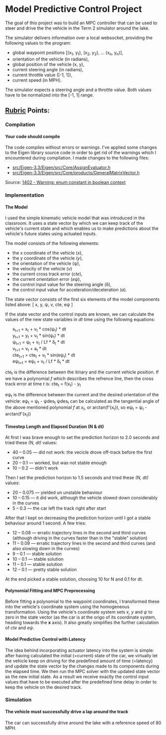 # Model Predictive Control Project

The goal of this project was to build an MPC controller that can be used to steer and drive the the vehicle in the Term 2 simulator around the lake.

The simulator delivers information over a local websocket, providing the following values to the program:
 * global waypoint positions \[(x<sub>1</sub>, y<sub>1</sub>), (x<sub>2</sub>, y<sub>2</sub>), ... (x<sub>n</sub>, y<sub>n</sub>)\],
 * orientation of the vehicle (in radians),
 * global position of the vehicle (x, y),
 * current steering angle (in radians),
 * current throttle value (\[-1, 1\]),
 * current speed (in MPH).

The simulator expects a steering angle and a throttle value. Both values have to be normalized into the \[-1, 1\] range.

## [Rubric](https://review.udacity.com/#!/rubrics/896/view) Points:


### Compilation

#### Your code should compile
The code compiles without errors or warnings. I've applied some changes to the Eigen library source code in order to get rid of the warnings which I encountered during compilation. I made changes to the following files:
 * [src/Eigen-3.3/Eigen/src/Core/AssignEvaluator.h](https://bitbucket.org/eigen/eigen/commits/b4f969795d1b0adbb43ebdd8c6bbcb42cb559687?at=3.3)
 * [src/Eigen-3.3/Eigen/src/Core/products/GeneralMatrixVector.h](https://bitbucket.org/eigen/eigen/commits/131da2cbc6958c6576d23872946aac2da5a8467c?at=3.3)

Source: [1402 - Warning: enum constant in boolean context](http://eigen.tuxfamily.org/bz/show_bug.cgi?id=1402#c3)


### Implementation

#### The Model
I used the simple kinematic vehicle model that was introduced in the classroom. It uses a state vector by which we can keep track of the vehicle's current state and which enables us to make predictions about the vehicle's future states using actuated inputs.

 The model consists of the following elements:
 
 * the x coordinate of the vehicle (*x*),
 * the y coordinate of the vehicle (*y*),
 * the orientation of the vehicle (&psi;),
 * the velocity of the vehicle (*v*)
 * the current cross track error (*cte*),
 * the current orientation error (*e&psi;*),
 * the control input value for the steering angle (&delta;),
 * the control input value for acceleration/deceleration (*a*).

The state vector consists of the first six elements of the model components listed above: \[ x, y, &psi;, v, cte, e&psi; \]

If the state vector and the control inputs are known, we can calculate the values of the new state variables in *dt* time using the following equations:

&nbsp;&nbsp;&nbsp;&nbsp;&nbsp;&nbsp;x<sub>t+1</sub> = x<sub>t</sub> + v<sub>t</sub> \* cos(&psi;<sub>t</sub>)  \* dt<br/>
&nbsp;&nbsp;&nbsp;&nbsp;&nbsp;&nbsp;y<sub>t+1</sub> = y<sub>t</sub> + v<sub>t</sub> \* sin(&psi;<sub>t</sub>)  \* dt<br/>
&nbsp;&nbsp;&nbsp;&nbsp;&nbsp;&nbsp;&psi;<sub>t+1</sub> = &psi;<sub>t</sub> + v<sub>t</sub> / Lf \*   &delta;<sub>t</sub> \* dt<br/>
&nbsp;&nbsp;&nbsp;&nbsp;&nbsp;&nbsp;v<sub>t+1</sub> = v<sub>t</sub> + a<sub>t</sub> \* dt<br/>
&nbsp;&nbsp;&nbsp;&nbsp;&nbsp;&nbsp;cte<sub>t+1</sub> = cte<sub>t</sub> + v<sub>t</sub> \* sin(e&psi;<sub>t</sub>) \* dt<br/>
&nbsp;&nbsp;&nbsp;&nbsp;&nbsp;&nbsp;e&psi;<sub>t+t</sub> = e&psi;<sub>t</sub> + v<sub>t</sub> / Lf  \* &delta;<sub>t</sub> \* dt<br/>

cte<sub>t</sub> is the difference between the itinary and the current vehicle position. If we have a polynomial *f* which describes the refrence line, then the cross track error at time *t* is: cte<sub>t</sub> = f(x<sub>t</sub>) - y<sub>t</sub>

e&psi;<sub>t</sub> is the difference between the current and the desired orientation of the vehicle: e&psi;<sub>t</sub> = &psi;<sub>t</sub> - &psi;des<sub>t</sub>
&psi;des<sub>t</sub> can be calculated as the tangential angle of the above mentioned polynomial *f* at *x<sub>t</sub>*, or arctan(f'(x<sub>t</sub>)), so e&psi;<sub>t</sub> = &psi;<sub>t</sub> - arctan(f'(x<sub>t</sub>))


#### Timestep Length and Elapsed Duration (N & dt)
At first I was brave enough to set the prediction horizon to 2.0 seconds and tried these *(N, dt)* values:
 * 40 &ndash; 0.05 &mdash; did not work: the vecicle drove off-track before the first curve
 * 20 &ndash; 0.1 &mdash; worked, but was not stable enough
 * 10 &ndash; 0.2 &mdash; didn't work

Then I set the prediction horizon to 1.5 seconds and tried these *(N, dt)* values:
 * 20 &ndash; 0.075 &mdash; yielded un unstable behaviour
 * 10 &ndash; 0.15 &mdash; it did work, although the vehicle slowed down considerably in the curves
 * 5 &ndash; 0.3 &mdash; the car left the track right after start
 
 After that I kept on decreasing the prediction horizon until I got a stable behaviour around 1 second. A few tries:
 * 12 &ndash; 0.08 &mdash; erratic trajectory lines in the second and third curves (although driving in the curves faster than in the "stable" solution)
 * 11 &ndash; 0.09 &mdash; erratic trajectory lines in the second and third curves (and also slowing down in the curves)
 * 9 &ndash; 0.1 &mdash; stable solution
 * 10 &ndash; 0.1 &mdash; stable solution
 * 11 &ndash; 0.1 &mdash; stable solution
 * 12 &ndash; 0.1 &mdash; pretty stable solution
 
 At the end picked a stable solution, choosing 10 for N and 0.1 for dt.


#### Polynomial Fitting and MPC Preprocessing
Before fitting a polynomial to the waypoint coordinates, I transformed these into the vehicle's coordinate system using the homogeneous transformation. Using the vehicle's coordinate system sets *x*, *y* and *&psi;* to zero in the state vector (as the car is at the origo of its coordinate system, heading towards the **x** axis). It also greatly simplifies the further calculation of *cte* and *e&psi;*.


#### Model Predictive Control with Latency
The idea behind incorporating actuator latency into the system is simple: after having calculated the initial (=current) state of the car, we virtually let the vehicle keep on driving for the predefined amount of time (=latency) and update the state vector by the changes made to its components during the elapsed time. We then run the MPC solver with the updated state vector as the new initial state. As a result we receive exactly the control input values that have to be executed after the predefined time delay in order to keep the vehicle on the desired track.


### Simulation

#### The vehicle must successfully drive a lap around the track
The car can successfully drive around the lake with a reference speed of 80 MPH.